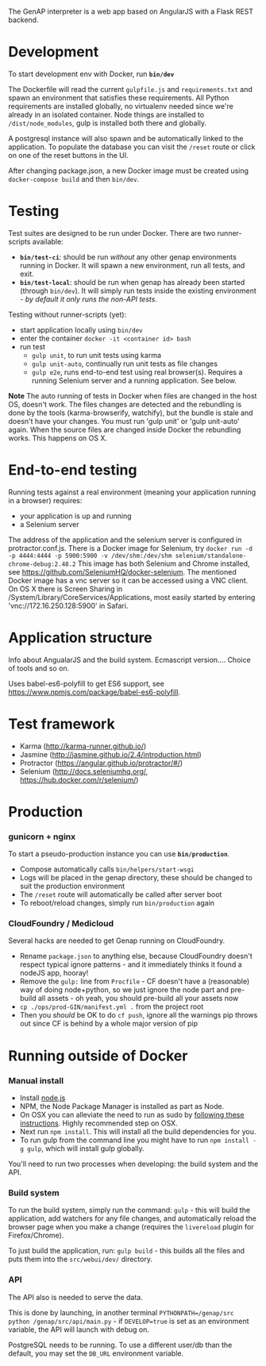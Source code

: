 The GenAP interpreter is a web app based on AngularJS with a Flask REST backend.

# Development

To start development env with Docker, run **`bin/dev`**

The Dockerfile will read the current `gulpfile.js` and `requirements.txt` and spawn an environment that satisfies these requirements. All Python requirements are installed globally, no virtualenv needed since we're already in an isolated container. Node things are installed to `/dist/node_modules`, gulp is installed both there and globally.

A postgresql instance will also spawn and be automatically linked to the application. To populate the database you can visit the `/reset` route or click on one of the reset buttons in the UI.

After changing package.json, a new Docker image must be created using `docker-compose build` and then `bin/dev`.
# Testing

Test suites are designed to be run under Docker. There are two runner-scripts available:

- **`bin/test-ci`**: should be run *without* any other genap environments running in Docker. It will spawn a new environment, run all tests, and exit.
- **`bin/test-local`**: should be run when genap has already been started (through `bin/dev`). It will simply run tests inside the existing environment - *by default it only runs the non-API tests*.

Testing without runner-scripts (yet):

- start application locally using `bin/dev`
- enter the container `docker -it <container id> bash`
- run test
    - `gulp unit`, to run unit tests using karma
    - `gulp unit-auto`, continually run unit tests as file changes
    - `gulp e2e`, runs end-to-end test using real browser(s). Requires a running Selenium server and a running application. See below.

**Note** The auto running of tests in Docker when files are changed in the host OS, doesn't work. The files
changes are detected and the rebundling is done by the tools (karma-browserify, watchify), but the bundle is stale and doesn't have
your changes. You must run 'gulp unit' or 'gulp unit-auto' again. When the source files are changed inside
Docker the rebundling works. This happens on OS X. 

# End-to-end testing
Running tests against a real environment (meaning your application running in a browser) requires:
- your application is up and running
- a Selenium server

The address of the application and the selenium server is configured in protractor.conf.js.
There is a Docker image for Selenium, try `docker run -d -p 4444:4444 -p 5900:5900 -v /dev/shm:/dev/shm selenium/standalone-chrome-debug:2.48.2`
This image has both Selenium and Chrome installed, see https://github.com/SeleniumHQ/docker-selenium.
The mentioned Docker image has a vnc server so it can be accessed using a VNC client. On OS X there is Screen Sharing in /System/Library/CoreServices/Applications,
most easily started by entering 'vnc://172.16.250.128:5900' in Safari.



# Application structure
Info about AngualarJS and the build system. Ecmascript version.... Choice of tools and so on.

Uses babel-es6-polyfill to get ES6 support, see https://www.npmjs.com/package/babel-es6-polyfill.


# Test framework
- Karma (http://karma-runner.github.io/)
- Jasmine (http://jasmine.github.io/2.4/introduction.html)
- Protractor (https://angular.github.io/protractor/#/)
- Selenium (http://docs.seleniumhq.org/, https://hub.docker.com/r/selenium/)

# Production

### gunicorn + nginx

To start a pseudo-production instance you can use **`bin/production`**.

- Compose automatically calls `bin/helpers/start-wsgi`
- Logs will be placed in the genap directory, these should be changed to suit the production environment
- The `/reset` route will automatically be called after server boot
- To reboot/reload changes, simply run `bin/production` again

### CloudFoundry / Medicloud

Several hacks are needed to get Genap running on CloudFoundry.

- Rename `package.json` to anything else, because CloudFoundry doesn't respect typical ignore patterns - and it immediately thinks it found a nodeJS app, hooray!
- Remove the `gulp:` line from `Procfile` - CF doesn't have a (reasonable) way of doing node+python, so we just ignore the node part and pre-build all assets - oh yeah, you should pre-build all your assets now
- `cp ./ops/prod-GIN/manifest.yml .` from the project root
- Then you *should* be OK to do `cf push`, ignore all the warnings pip throws out since CF is behind by a whole major version of pip


# Running outside of Docker

### Manual install

 - Install [node.js](https://nodejs.org/download/)
 - NPM, the Node Package Manager is installed as part as Node.
 - On OSX you can alleviate the need to run as sudo by [following these instructions](https://github.com/sindresorhus/guides/blob/master/npm-global-without-sudo.md). Highly recommended step on OSX.
 - Next run `npm install`. This will install all the build dependencies for you.
 - To run gulp from the command line you might have to run `npm install -g gulp`, which will install gulp globally.

You'll need to run two processes when developing: the build system and the API.

### Build system

To run the build system, simply run the command: `gulp` - this will build the application, add watchers for any file changes, and automatically reload the browser page when you make a change (requires the `livereload` plugin for Firefox/Chrome).

To just build the application, run: `gulp build` - this builds all the files and puts them into the `src/webui/dev/` directory.

### API

The API also is needed to serve the data.

This is done by launching, in another terminal `PYTHONPATH=/genap/src python /genap/src/api/main.py` - if `DEVELOP=true` is set as an environment variable, the API will launch with debug on.

PostgreSQL needs to be running. To use a different user/db than the default, you may set the `DB_URL` environment variable.

